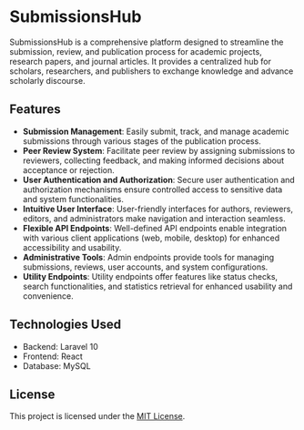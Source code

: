 # SubmissionsHub

SubmissionsHub is a comprehensive platform designed to streamline the submission, review, and publication process for academic projects, research papers, and journal articles. It provides a centralized hub for scholars, researchers, and publishers to exchange knowledge and advance scholarly discourse.

## Features

- **Submission Management**: Easily submit, track, and manage academic submissions through various stages of the publication process.
- **Peer Review System**: Facilitate peer review by assigning submissions to reviewers, collecting feedback, and making informed decisions about acceptance or rejection.
- **User Authentication and Authorization**: Secure user authentication and authorization mechanisms ensure controlled access to sensitive data and system functionalities.
- **Intuitive User Interface**: User-friendly interfaces for authors, reviewers, editors, and administrators make navigation and interaction seamless.
- **Flexible API Endpoints**: Well-defined API endpoints enable integration with various client applications (web, mobile, desktop) for enhanced accessibility and usability.
- **Administrative Tools**: Admin endpoints provide tools for managing submissions, reviews, user accounts, and system configurations.
- **Utility Endpoints**: Utility endpoints offer features like status checks, search functionalities, and statistics retrieval for enhanced usability and convenience.

## Technologies Used

- Backend: Laravel 10
- Frontend: React 
- Database: MySQL

## License

This project is licensed under the [MIT License](LICENSE).


